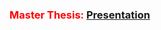 <!--<h1> Metode de dezvoltare software </h1>-->

<!--<h3>Grupa 353 - Ceaușescu Ciprian Mihai - ciprianmihai94@gmail.com</h3>-->

<!--<h3>Proiect - 3 puncte</h3>
<a href="https://www.youtube.com/watch?v=porFDKNPS2I">TFS with JAVA</a>
<br>
<a href="https://drive.google.com/open?id=1bgJ4wDuw5l4lOAAcQ-X6H5-1oYYOaC-wH4Ygkps6x_o">Echipe</a>
<h4>Cerințe:</h4>
<ol>
  <li>
    (1p) Aplicație MVC - folosind Entity Framework (C#) / Hibernate (Java).
    <br>
    Trebuie să prezentați tema proiectului, specificațiile acestuia și detaliile de implementare.
  </li>
  <li>
    (1.5p) Servicii - fiecare membru al echipei trebuie să realizeze un serviciu care să funcționeze independent (folosind orice limbaj de programare). Acesta va rula local, dar și în Cloud.
    <br>
    Aplicația MVC trebuie modificată pentru a consuma aceste servicii realizate.
  </li>
  <li>
    (0.5p) Dificultatea proiectului. Se acordă cele 0.5p în funcție de dificultatea proiectului realizat.
  </li>
</ol>
Deadlines: 
<ul>
  <li>Săptămâna 5 - idei + specificații.</li>
  <li>Săptămâna 9 - MVC + prezentare.</li>
  <li>Săptămâna 11 - 1 serviciu funcțional - deploy Cloud.</li>
  <li>Săptămâna 13/14 - prezentare finală.</li>
</ul>
<br>
<h3 style="color:red">Prezentare finală grupa 353 - Joi, 31 mai 2018, ora 18:00, conform programării:
<a href="https://docs.google.com/spreadsheets/d/14hFtNLCf9ToXvEDCiXyEnTnyRwXxqq014D20BGYer90/edit?usp=sharing">Programare</a>-->
 
<!--<br>
<h3>Laborator</h3>
<h3>MVC - Entity Framework</h3>
<a href="https://drive.google.com/open?id=1PQiNpw6a8_aB5MhDIzPYmEMAom_LBfRJ">EF Tutorial</a>
<br>
<h5>Eroare la conexiunea cu baza de date in proiectul de MVC<h5>
In Web config, trebuie modificat String-ul de conexiune:
<br>
connectionString="Data Source=(LocalDb)\MSSQLLocalDB;Initial Catalog=ContosoUniversity1;Integrated Security=SSPI;"
<br>
Daca Controllerul a fost creat cu Students, trebuie modificata si ruta:
<br>
@Html.ActionLink("Students", "Index", "Students")
<br>
<br>
<h3>Laborator Servicii</h3>
<a href="https://docs.microsoft.com/en-us/dotnet/framework/wcf/getting-started-tutorial">Servicii</a>
<br>
<a href="http://wcftutorial.net/">WCF Tutorial</a>
<br>
<h3>Laborator Servicii 2 </h3>
<a href="https://msdn.microsoft.com/en-us/library/bb386386.aspx">Servicii 2</a>
<br>
<h3>CI / CD</h3>
LV: Embracing Continuous Delivery with Release Management for Team Foundation Server 2018
<h3>Laborator Servicii 3 </h3>
<a href="https://channel9.msdn.com/Blogs/OneCode/How-to-create-and-host-WCF-services-in-Azure">WCF in cloud</a>
<br>
LV: Microservice development with ASP.NET Core, Docker, and Azure App Services (problem with Docker).
<br>
<h3>Github</h3>
LV: Getting Started with Git using Team Foundation Server 2018
<br>
<h3>Docker</h3>
<a href="https://training.docker.com/">Training Docker</a>
<br>
LV: Install and Configure SQL Server Docker Containers on Ubuntu Linux
<br>
<a href="https://docs.microsoft.com/en-us/dotnet/standard/microservices-architecture/docker-application-development-process/docker-app-development-workflow">Docker application development process</a>
<br>
<h3>How to create services in Java?</h3>
<ol>
  <li><a href="https://www.tutorialspoint.com/restful/index.htm">REST Tutorial</a></li>
  <li><a href="https://memorynotfound.com/jax-ws-soap-web-service-example/">SOAP Example</a></li>
  <li><a href="https://www.mkyong.com/webservices/jax-ws/jax-ws-hello-world-example-document-style/">JAX-WS Hello World Example</a></li>
</ol>-->

<h3 style="color:red">Master Thesis:
<a href="https://drive.google.com/open?id=1pknKQZmO_uw5cGGzWW9RfSfzlT6Dtknv">Presentation</a>
